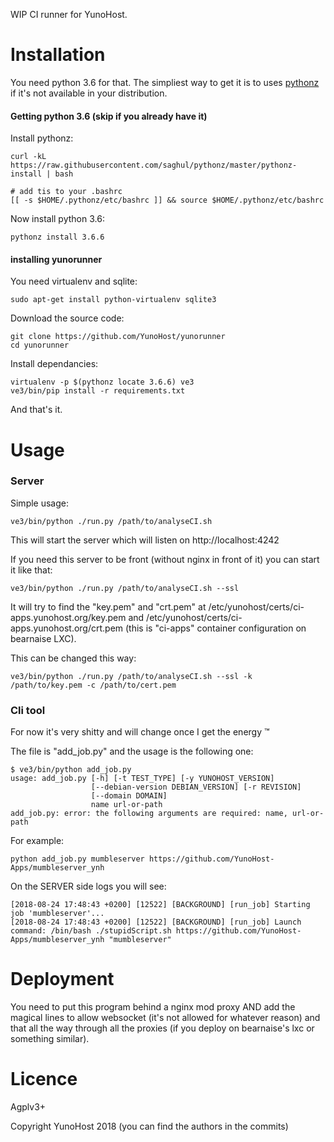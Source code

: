 WIP CI runner for YunoHost.

# Installation

You need python 3.6 for that. The simpliest way to get it is to uses [pythonz](https://bettercallsaghul.com/pythonz/) if it's not available in your distribution.

#### Getting python 3.6 (skip if you already have it)

Install pythonz:

    curl -kL https://raw.githubusercontent.com/saghul/pythonz/master/pythonz-install | bash

    # add tis to your .bashrc
    [[ -s $HOME/.pythonz/etc/bashrc ]] && source $HOME/.pythonz/etc/bashrc

Now install python 3.6:

    pythonz install 3.6.6

#### installing yunorunner

You need virtualenv and sqlite:

    sudo apt-get install python-virtualenv sqlite3

Download the source code:

    git clone https://github.com/YunoHost/yunorunner
    cd yunorunner

Install dependancies:

    virtualenv -p $(pythonz locate 3.6.6) ve3
    ve3/bin/pip install -r requirements.txt

And that's it.

# Usage

### Server

Simple usage:

    ve3/bin/python ./run.py /path/to/analyseCI.sh

This will start the server which will listen on http://localhost:4242

If you need this server to be front (without nginx in front of it) you can start it like that:

    ve3/bin/python ./run.py /path/to/analyseCI.sh --ssl

It will try to find the "key.pem" and "crt.pem" at /etc/yunohost/certs/ci-apps.yunohost.org/key.pem and /etc/yunohost/certs/ci-apps.yunohost.org/crt.pem (this is "ci-apps" container configuration on bearnaise LXC).

This can be changed this way:

    ve3/bin/python ./run.py /path/to/analyseCI.sh --ssl -k /path/to/key.pem -c /path/to/cert.pem

### Cli tool

For now it's very shitty and will change once I get the energy ™

The file is "add_job.py" and the usage is the following one:

    $ ve3/bin/python add_job.py
    usage: add_job.py [-h] [-t TEST_TYPE] [-y YUNOHOST_VERSION]
                      [--debian-version DEBIAN_VERSION] [-r REVISION]
                      [--domain DOMAIN]
                      name url-or-path
    add_job.py: error: the following arguments are required: name, url-or-path

For example:

    python add_job.py mumbleserver https://github.com/YunoHost-Apps/mumbleserver_ynh

On the SERVER side logs you will see:

    [2018-08-24 17:48:43 +0200] [12522] [BACKGROUND] [run_job] Starting job 'mumbleserver'...
    [2018-08-24 17:48:43 +0200] [12522] [BACKGROUND] [run_job] Launch command: /bin/bash ./stupidScript.sh https://github.com/YunoHost-Apps/mumbleserver_ynh "mumbleserver"

# Deployment

You need to put this program behind a nginx mod proxy AND add the magical lines
to allow websocket (it's not allowed for whatever reason) and that all the way
through all the proxies (if you deploy on bearnaise's lxc or something
similar).

# Licence

Agplv3+

Copyright YunoHost 2018 (you can find the authors in the commits)
